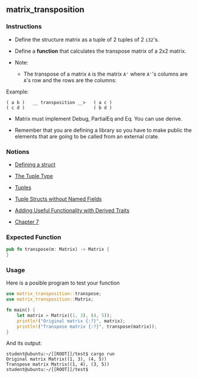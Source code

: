 ## matrix_transposition

### Instructions

- Define the structure matrix as a tuple of 2 tuples of 2 `i32`'s.

- Define a **function** that calculates the transpose matrix of a 2x2 matrix.

- Note:

	- The transpose of a matrix `A` is the matrix `A'` where `A'`'s columns are `A`'s row and the rows are the columns:

Example:

```
( a b )   __ transposition __>   ( a с )
( c d )                          ( b d )
```

- Matrix must implement Debug, PartialEq and Eq. You can use derive.

- Remember that you are defining a library so you have to make public the elements that are going to be called from an external crate.

### Notions

- [Defining a struct](https://doc.rust-lang.org/stable/book/ch05-01-defining-structs.html)

- [The Tuple Type](https://doc.rust-lang.org/stable/book/ch03-02-data-types.html?highlight=accessing%20a%20tuple#compound-types)

- [Tuples](https://doc.rust-lang.org/rust-by-example/primitives/tuples.html)

- [Tuple Structs without Named Fields](https://doc.rust-lang.org/stable/book/ch05-01-defining-structs.html?highlight=tuple#using-tuple-structs-without-named-fields-to-create-different-types)

- [Adding Useful Functionality with Derived Traits](https://doc.rust-lang.org/stable/book/ch05-02-example-structs.html?highlight=debug%20deriv#adding-useful-functionality-with-derived-traits)

- [Chapter 7](https://doc.rust-lang.org/stable/book/ch07-03-paths-for-referring-to-an-item-in-the-module-tree.html)

### Expected Function

```rust
pub fn transpose(m: Matrix) -> Matrix {
}
```

### Usage

Here is a posible program to test your function

```rust
use matrix_transposition::transpose;
use matrix_transposition::Matrix;

fn main() {
    let matrix = Matrix((1, 3), (4, 5));
    println!("Original matrix {:?}", matrix);
    println!("Transpose matrix {:?}", transpose(matrix));
}
```

And its output:

```console
student@ubuntu:~/[[ROOT]]/test$ cargo run
Original matrix Matrix((1, 3), (4, 5))
Transpose matrix Matrix((1, 4), (3, 5))
student@ubuntu:~/[[ROOT]]/test$
```
